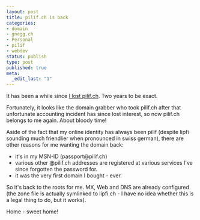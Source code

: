 ```yaml
---
layout: post
title: pilif.ch is back
categories:
- domain
- gnegg.ch
- Personal
- pilif
- webdev
status: publish
type: post
published: true
meta:
  _edit_last: "1"
---
```

It has been a while since <a href="/2005/09/domain-grabbers-loveem/">I lost pilif.ch</a>. Two years to be exact.

Fortunately, it looks like the domain grabber who took pilif.ch after that unfortunate accounting incident has since lost interest, so now pilif.ch belongs to me again. About bloody time!

Aside of the fact that my online identity has always been pilif (despite lipfi sounding much friendlier when pronounced in swiss german), there are other reasons for me wanting the domain back:
<ul>
	<li>it's in my MSN-ID (passport@pilif.ch)</li>
	<li>various other @pilif.ch addresses are registered at various services I've since forgotten the password for.</li>
	<li>it was the very first domain I bought - ever.</li>
</ul>
So it's back to the roots for me. MX, Web and DNS are already configured (the zone file is actually symlinked to lipfi.ch - I have no idea whether this is a legal thing to do, but it works).

Home - sweet home!
